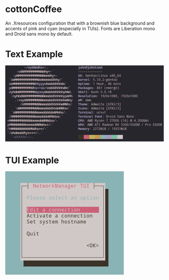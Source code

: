# cottonCoffee
An .Xresources configuration that with a brownish blue background and accents of pink and cyan (especially in TUIs). Fonts are Liberation mono and Droid sans mono by default.
# Text Example
![Text Example](https://github.com/jnsct/cottonCoffee/blob/master/screenshots/text.png)
# TUI Example
![TUI Example](https://github.com/jnsct/cottonCoffee/blob/master/screenshots/tui.png)
